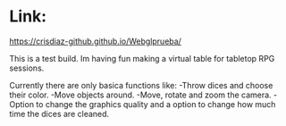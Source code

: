 # Link:
https://crisdiaz-github.github.io/Webglprueba/

This is a test build. Im having fun making a virtual table for tabletop RPG sessions.

Currently there are only basica functions like:
-Throw dices and choose their color.
-Move objects around.
-Move, rotate and zoom the camera.
-Option to change the graphics quality and a option to change how much time the dices are cleaned.
